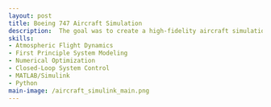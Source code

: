 ```yaml
---
layout: post
title: Boeing 747 Aircraft Simulation
description:  The goal was to create a high-fidelity aircraft simulation. This project models the non-linear flight dynamics of the Boeing 747 airplane with real-time visuals and hardware controls.
skills: 
- Atmospheric Flight Dynamics
- First Principle System Modeling
- Numerical Optimization
- Closed-Loop System Control
- MATLAB/Simulink
- Python
main-image: /aircraft_simulink_main.png
---
```

